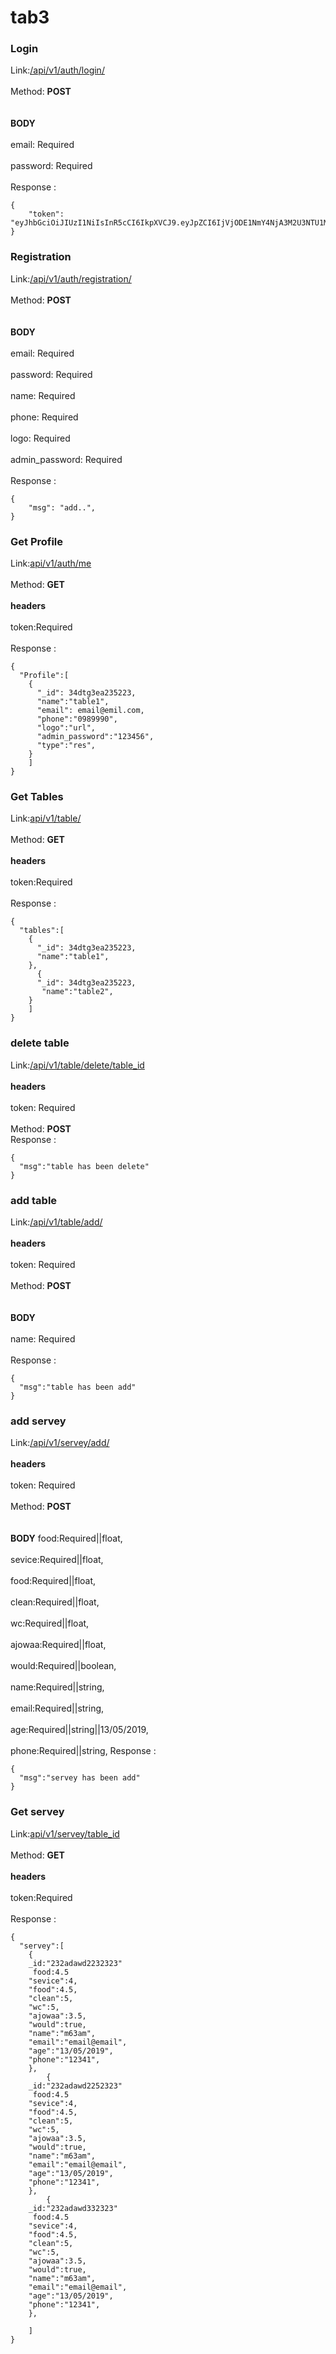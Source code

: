 # tab3


### Login 
Link:[/api/v1/auth/login/]()
<br><br>
Method: **POST**	
<br><br>
**BODY**
<br><br>
email: Required
<br><br>
password: Required
<br><br>
Response :
```
{
    "token": "eyJhbGciOiJIUzI1NiIsInR5cCI6IkpXVCJ9.eyJpZCI6IjVjODE1NmY4NjA3M2U3NTU1MDhlZDNjMiIsImlhdCI6MTU1MjY1NTIwMSwiZXhwIjoxNTU1MDc0NDAxfQ.gTX4y6LrEWHOSFWk60lHzrdTeV3K10iXpTLbAN2nNCc",
}
```


### Registration 
Link:[/api/v1/auth/registration/]()
<br><br>
Method: **POST**	
<br><br>
**BODY**
<br><br>
email: Required
<br><br>
password: Required
<br><br>
name: Required
<br><br>
phone: Required
<br><br>
logo: Required
<br><br>
admin_password: Required
<br><br>
Response :
```
{
    "msg": "add..",
}
```

### Get Profile 
Link:[api/v1/auth/me]()
<br><br>
Method: **GET**	
<br><br>
**headers**
<br><br>
token:Required
<br><br>
Response :
```
{
  "Profile":[
    {
      "_id": 34dtg3ea235223,
      "name":"table1",
      "email": email@emil.com,
      "phone":"0989990",
      "logo":"url",
      "admin_password":"123456",
      "type":"res",
    }
    ]
}
```
### Get Tables 
Link:[api/v1/table/]()
<br><br>
Method: **GET**	
<br><br>
**headers**
<br><br>
token:Required
<br><br>
Response :
```
{
  "tables":[
    {
      "_id": 34dtg3ea235223,
      "name":"table1",
    },
      {
      "_id": 34dtg3ea235223,
       "name":"table2",
    }
    ]
}
```

### delete table 
Link:[/api/v1/table/delete/table_id]()
<br><br>
**headers**
<br><br>
token: Required
<br><br>
Method: **POST**	
Response :
```
{
  "msg":"table has been delete"
}

```
### add table 
Link:[/api/v1/table/add/]()
<br><br>
**headers**
<br><br>
token: Required
<br><br>
Method: **POST**	
<br><br>
**BODY**
<br><br>
name: Required
<br><br>
Response :
```
{
  "msg":"table has been add"
}

```

### add servey 
Link:[/api/v1/servey/add/]()
<br><br>
**headers**
<br><br>
token: Required
<br><br>
Method: **POST**	
<br><br>
**BODY**
food:Required||float,
<br><br>
sevice:Required||float,
<br><br>
food:Required||float,
<br><br>
clean:Required||float,
<br><br>
wc:Required||float,
<br><br>
ajowaa:Required||float,
<br><br>
would:Required||boolean,
<br><br>
name:Required||string,
<br><br>
email:Required||string,
<br><br>
age:Required||string||13/05/2019,
<br><br>
phone:Required||string,
Response :
```
{
  "msg":"servey has been add"
}

```
### Get servey 
Link:[api/v1/servey/table_id]()
<br><br>
Method: **GET**	
<br><br>
**headers**
<br><br>
token:Required
<br><br>
Response :
```
{
  "servey":[
    {
    _id:"232adawd2232323"
     food:4.5
    "sevice":4,
    "food":4.5,
    "clean":5,
    "wc":5,
    "ajowaa":3.5,
    "would":true,
    "name":"m63am",
    "email":"email@email",
    "age":"13/05/2019",
    "phone":"12341",
    },
        {
    _id:"232adawd2252323"
     food:4.5
    "sevice":4,
    "food":4.5,
    "clean":5,
    "wc":5,
    "ajowaa":3.5,
    "would":true,
    "name":"m63am",
    "email":"email@email",
    "age":"13/05/2019",
    "phone":"12341",
    },
        {
    _id:"232adawd332323"
     food:4.5
    "sevice":4,
    "food":4.5,
    "clean":5,
    "wc":5,
    "ajowaa":3.5,
    "would":true,
    "name":"m63am",
    "email":"email@email",
    "age":"13/05/2019",
    "phone":"12341",
    },
    
    ]
}




